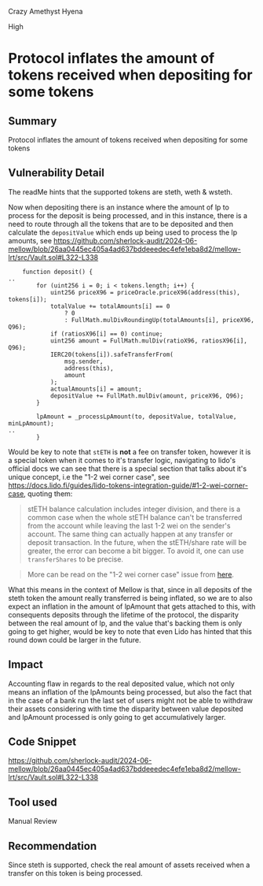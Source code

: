 Crazy Amethyst Hyena

High

# Protocol inflates the amount of tokens received when depositing for some tokens


## Summary

Protocol inflates the amount of tokens received when depositing for some tokens

## Vulnerability Detail

The readMe hints that the supported tokens are steth, weth & wsteth.

Now when depositing there is an instance where the amount of lp to process for the deposit is being processed, and in this instance, there is a need to route through all the tokens that are to be deposited and then calculate the `depositValue` which ends up being used to process the lp amounts, see https://github.com/sherlock-audit/2024-06-mellow/blob/26aa0445ec405a4ad637bddeeedec4efe1eba8d2/mellow-lrt/src/Vault.sol#L322-L338

```solidity
    function deposit() {
..
        for (uint256 i = 0; i < tokens.length; i++) {
            uint256 priceX96 = priceOracle.priceX96(address(this), tokens[i]);
            totalValue += totalAmounts[i] == 0
                ? 0
                : FullMath.mulDivRoundingUp(totalAmounts[i], priceX96, Q96);
            if (ratiosX96[i] == 0) continue;
            uint256 amount = FullMath.mulDiv(ratioX96, ratiosX96[i], Q96);
            IERC20(tokens[i]).safeTransferFrom(
                msg.sender,
                address(this),
                amount
            );
            actualAmounts[i] = amount;
            depositValue += FullMath.mulDiv(amount, priceX96, Q96);
        }

        lpAmount = _processLpAmount(to, depositValue, totalValue, minLpAmount);
..
        }
```

Would be key to note that `stETH` is **not** a fee on transfer token, however it is a special token when it comes to it's transfer logic, navigating to lido's official docs we can see that there is a special section that talks about it's unique concept, i.e the "1-2 wei corner case", see https://docs.lido.fi/guides/lido-tokens-integration-guide/#1-2-wei-corner-case, quoting them:

> stETH balance calculation includes integer division, and there is a common case when the whole stETH balance can't be transferred from the account while leaving the last 1-2 wei on the sender's account. The same thing can actually happen at any transfer or deposit transaction. In the future, when the stETH/share rate will be greater, the error can become a bit bigger. To avoid it, one can use `transferShares` to be precise.

> More can be read on the "1-2 wei corner case" issue from [here](https://github.com/lidofinance/lido-dao/issues?q=is%3Aissue+is%3Aopen+rounding+down).

What this means in the context of Mellow is that, since in all deposits of the steth token the amount really transferred is being inflated, so we are to also expect an inflation in the amount of lpAmount that gets attached to this, with consequents deposits through the lifetime of the protocol, the disparity between the real amount of lp, and the value that's backing them is only going to get higher, would be key to note that even Lido has hinted that this round down could be larger in the future.

## Impact

Accounting flaw in regards to the real deposited value, which not only means an inflation of the lpAmounts being processed, but also the fact that in the case of a bank run the last set of users might not be able to withdraw their assets considering with time the disparity between value deposited and lpAmount processed is only going to get accumulatively larger.

## Code Snippet

https://github.com/sherlock-audit/2024-06-mellow/blob/26aa0445ec405a4ad637bddeeedec4efe1eba8d2/mellow-lrt/src/Vault.sol#L322-L338

## Tool used

Manual Review

## Recommendation

Since steth is supported, check the real amount of assets received when a transfer on this token is being processed.
